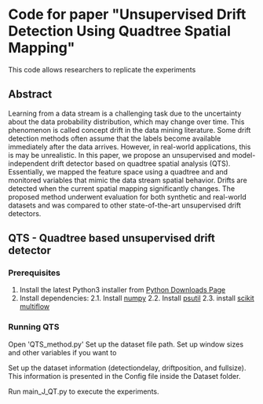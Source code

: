 # Code for paper "Unsupervised Drift Detection Using Quadtree Spatial Mapping"

This code allows researchers to replicate the experiments

## Abstract
Learning from a data stream is a challenging task due to the uncertainty about the data probability distribution, which may change over time. This phenomenon is called concept drift in the data mining literature. Some drift detection methods often assume that the labels become available immediately after the data arrives. However, in real-world applications, this is may be unrealistic. In this paper, we propose an unsupervised and model-independent drift detector based on quadtree spatial analysis (QTS). Essentially, we mapped the feature space using a quadtree and and monitored variables that mimic the data stream spatial behavior. Drifts are detected when the current spatial mapping significantly changes. The proposed method underwent evaluation for both synthetic and real-world datasets and was compared to other state-of-the-art unsupervised drift detectors. 

## QTS - Quadtree based unsupervised drift detector
### Prerequisites
1. Install the latest Python3 installer from [Python Downloads Page](https://www.python.org/downloads/)
2. Install dependencies:
   2.1. Install [numpy](https://numpy.org/install/)
   2.2. Install [psutil](https://pypi.org/project/psutil/)
   2.3. install [scikit multiflow](https://scikit-multiflow.readthedocs.io/en/stable/installation.html)

### Running QTS

Open 'QTS_method.py'
Set up the dataset file path.
Set up window sizes and other variables if you want to

Set up the dataset information (detectiondelay, driftposition, and fullsize). This information is presented in the Config file inside the Dataset folder.

Run main_J_QT.py to execute the experiments.
